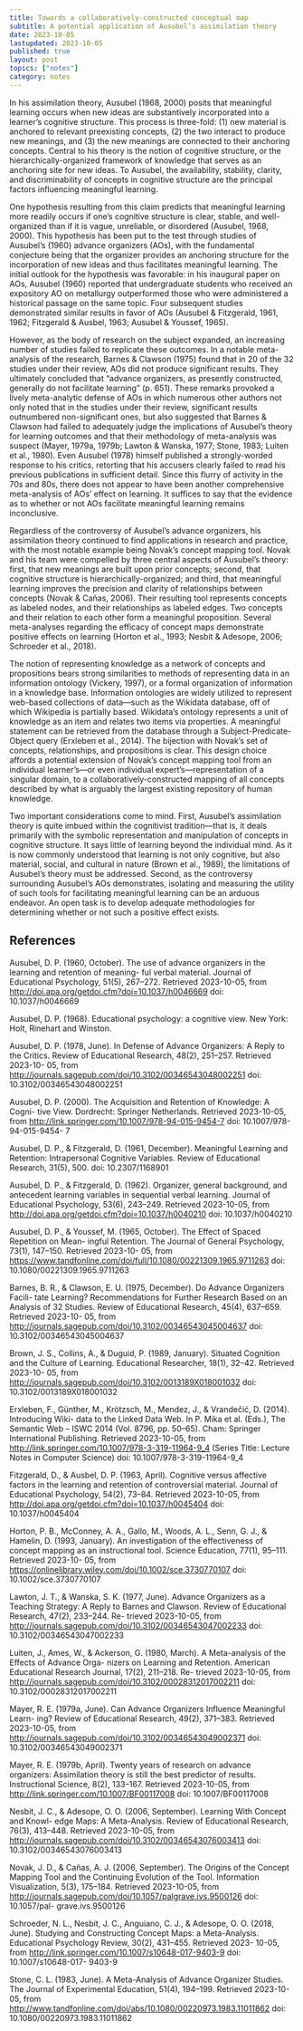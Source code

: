 ```yaml
---
title: Towards a collaboratively-constructed conceptual map
subtitle: A potential application of Ausubel’s assimilation theory
date: 2023-10-05
lastupdated: 2023-10-05
published: true
layout: post
topics: ["notes"]
category: notes
---
```


In his assimilation theory, Ausubel (1968, 2000) posits that meaningful learning occurs when new ideas are
substantively incorporated into a learner’s cognitive structure. This process is three-fold: (1) new material is anchored to
relevant preexisting concepts, (2) the two interact to produce new meanings, and (3) the new meanings are connected
to their anchoring concepts. Central to his theory is the notion of cognitive structure, or the hierarchically-organized
framework of knowledge that serves as an anchoring site for new ideas. To Ausubel, the availability, stability, clarity,
and discriminability of concepts in cognitive structure are the principal factors influencing meaningful learning.

One hypothesis resulting from this claim predicts that meaningful learning more readily occurs if one’s cognitive
structure is clear, stable, and well-organized than if it is vague, unreliable, or disordered (Ausubel, 1968, 2000). This
hypothesis has been put to the test through studies of Ausubel’s (1960) advance organizers (AOs), with the
fundamental conjecture being that the organizer provides an anchoring structure for the incorporation of new ideas and
thus facilitates meaningful learning. The initial outlook for the hypothesis was favorable: in his inaugural paper on
AOs, Ausubel (1960) reported that undergraduate students who received an expository AO on metallurgy
outperformed those who were administered a historical passage on the same topic. Four subsequent studies demonstrated
similar results in favor of AOs (Ausubel & Fitzgerald, 1961, 1962; Fitzgerald & Ausbel, 1963; Ausubel & Youssef, 1965).

However, as the body of research on the subject expanded, an increasing number of studies failed to replicate
these outcomes. In a notable meta-analysis of the research, Barnes & Clawson (1975) found that in 20 of the 32 studies
under their review, AOs did not produce significant results. They ultimately concluded that “advance organizers, as
presently constructed, generally do not facilitate learning” (p. 651). These remarks provoked a lively meta-analytic
defense of AOs in which numerous other authors not only noted that in the studies under their review, significant
results outnumbered non-significant ones, but also suggested that Barnes & Clawson had failed to adequately judge
the implications of Ausubel’s theory for learning outcomes and that their methodology of meta-analysis was
suspect (Mayer, 1979a, 1979b; Lawton & Wanska, 1977; Stone, 1983; Luiten et al., 1980). Even Ausubel (1978) himself
published a strongly-worded response to his critics, retorting that his accusers clearly failed to read his previous
publications in sufficient detail. Since this flurry of activity in the 70s and 80s, there does not appear to have been
another comprehensive meta-analysis of AOs’ effect on learning. It suffices to say that the evidence as to whether
or not AOs facilitate meaningful learning remains inconclusive.

Regardless of the controversy of Ausubel’s advance organizers, his assimilation theory continued to find
applications in research and practice, with the most notable example being Novak’s concept mapping tool. Novak and
his team were compelled by three central aspects of Ausubel’s theory: first, that new meanings are built upon prior
concepts; second, that cognitive structure is hierarchically-organized; and third, that meaningful learning improves
the precision and clarity of relationships between concepts (Novak & Cañas, 2006). Their resulting tool represents
concepts as labeled nodes, and their relationships as labeled edges. Two concepts and their relation to each other
form a meaningful proposition. Several meta-analyses regarding the efficacy of concept maps demonstrate positive
effects on learning (Horton et al., 1993; Nesbit & Adesope, 2006; Schroeder et al., 2018).

The notion of representing knowledge as a network of concepts and propositions bears strong similarities to
methods of representing data in an information ontology (Vickery, 1997), or a formal organization of information in
a knowledge base. Information ontologies are widely utilized to represent web-based collections of data—such as the
Wikidata database, off of which Wikipedia is partially based. Wikidata’s ontology represents a unit of knowledge as
an item and relates two items via properties. A meaningful statement can be retrieved from the database through a
Subject-Predicate-Object query (Erxleben et al., 2014). The bijection with Novak’s set of concepts, relationships,
and propositions is clear. This design choice affords a potential extension of Novak’s concept mapping tool from an
individual learner’s—or even individual expert’s—representation of a singular domain, to a collaboratively-constructed
mapping of all concepts described by what is arguably the largest existing repository of human knowledge.

Two important considerations come to mind. First, Ausubel’s assimilation theory is quite imbued within the
cognitivist tradition—that is, it deals primarily with the symbolic representation and manipulation of concepts in
cognitive structure. It says little of learning beyond the individual mind. As it is now commonly understood that
learning is not only cognitive, but also material, social, and cultural in nature (Brown et al., 1989), the limitations of
Ausubel’s theory must be addressed. Second, as the controversy surrounding Ausubel’s AOs demonstrates, isolating
and measuring the utility of such tools for facilitating meaningful learning can be an arduous endeavor. An open
task is to develop adequate methodologies for determining whether or not such a positive effect exists.

## References

Ausubel, D. P. (1960, October). The use of advance organizers in the learning and retention of meaning-
ful verbal material. Journal of Educational Psychology, 51(5), 267–272. Retrieved 2023-10-05, from
http://doi.apa.org/getdoi.cfm?doi=10.1037/h0046669 doi: 10.1037/h0046669

Ausubel, D. P. (1968). Educational psychology: a cognitive view. New York: Holt, Rinehart and Winston.

Ausubel, D. P. (1978, June). In Defense of Advance Organizers: A Reply to the
Critics. Review of Educational Research, 48(2), 251–257. Retrieved 2023-10-
05, from http://journals.sagepub.com/doi/10.3102/00346543048002251 doi:
10.3102/00346543048002251

Ausubel, D. P. (2000). The Acquisition and Retention of Knowledge: A Cogni-
tive View. Dordrecht: Springer Netherlands. Retrieved 2023-10-05, from
http://link.springer.com/10.1007/978-94-015-9454-7 doi: 10.1007/978-94-015-9454-
7

Ausubel, D. P., & Fitzgerald, D. (1961, December). Meaningful Learning and Retention: Intrapersonal
Cognitive Variables. Review of Educational Research, 31(5), 500. doi: 10.2307/1168901

Ausubel, D. P., & Fitzgerald, D. (1962). Organizer, general background, and antecedent learning variables in
sequential verbal learning. Journal of Educational Psychology, 53(6), 243–249. Retrieved 2023-10-05,
from http://doi.apa.org/getdoi.cfm?doi=10.1037/h0040210 doi: 10.1037/h0040210

Ausubel, D. P., & Youssef, M. (1965, October). The Effect of Spaced Repetition on Mean-
ingful Retention. The Journal of General Psychology, 73(1), 147–150. Retrieved 2023-10-
05, from https://www.tandfonline.com/doi/full/10.1080/00221309.1965.9711263 doi:
10.1080/00221309.1965.9711263

Barnes, B. R., & Clawson, E. U. (1975, December). Do Advance Organizers Facili-
tate Learning? Recommendations for Further Research Based on an Analysis of
32 Studies. Review of Educational Research, 45(4), 637–659. Retrieved 2023-10-
05, from http://journals.sagepub.com/doi/10.3102/00346543045004637 doi:
10.3102/00346543045004637

Brown, J. S., Collins, A., & Duguid, P. (1989, January). Situated Cognition and the
Culture of Learning. Educational Researcher, 18(1), 32–42. Retrieved 2023-10-
05, from http://journals.sagepub.com/doi/10.3102/0013189X018001032 doi:
10.3102/0013189X018001032

Erxleben, F., Günther, M., Krötzsch, M., Mendez, J., & Vrandečić, D. (2014). Introducing Wiki-
data to the Linked Data Web. In P. Mika et al. (Eds.), The Semantic Web – ISWC 2014
(Vol. 8796, pp. 50–65). Cham: Springer International Publishing. Retrieved 2023-10-05, from
http://link.springer.com/10.1007/978-3-319-11964-9_4 (Series Title: Lecture Notes in
Computer Science) doi: 10.1007/978-3-319-11964-9_4

Fitzgerald, D., & Ausbel, D. P. (1963, April). Cognitive versus affective factors in the learning and retention
of controversial material. Journal of Educational Psychology, 54(2), 73–84. Retrieved 2023-10-05, from
http://doi.apa.org/getdoi.cfm?doi=10.1037/h0045404 doi: 10.1037/h0045404

Horton, P. B., McConney, A. A., Gallo, M., Woods, A. L., Senn, G. J., & Hamelin,
D. (1993, January). An investigation of the effectiveness of concept mapping
as an instructional tool. Science Education, 77(1), 95–111. Retrieved 2023-10-
05, from https://onlinelibrary.wiley.com/doi/10.1002/sce.3730770107 doi:
10.1002/sce.3730770107

Lawton, J. T., & Wanska, S. K. (1977, June). Advance Organizers as a Teaching Strategy:
A Reply to Barnes and Clawson. Review of Educational Research, 47(2), 233–244. Re-
trieved 2023-10-05, from http://journals.sagepub.com/doi/10.3102/00346543047002233 doi:
10.3102/00346543047002233

Luiten, J., Ames, W., & Ackerson, G. (1980, March). A Meta-analysis of the Effects of Advance Orga-
nizers on Learning and Retention. American Educational Research Journal, 17(2), 211–218. Re-
trieved 2023-10-05, from http://journals.sagepub.com/doi/10.3102/00028312017002211 doi:
10.3102/00028312017002211

Mayer, R. E. (1979a, June). Can Advance Organizers Influence Meaningful Learn-
ing? Review of Educational Research, 49(2), 371–383. Retrieved 2023-10-05,
from http://journals.sagepub.com/doi/10.3102/00346543049002371 doi:
10.3102/00346543049002371

Mayer, R. E. (1979b, April). Twenty years of research on advance organizers: Assimilation theory is
still the best predictor of results. Instructional Science, 8(2), 133–167. Retrieved 2023-10-05, from
http://link.springer.com/10.1007/BF00117008 doi: 10.1007/BF00117008

Nesbit, J. C., & Adesope, O. O. (2006, September). Learning With Concept and Knowl-
edge Maps: A Meta-Analysis. Review of Educational Research, 76(3), 413–448. Retrieved
2023-10-05, from http://journals.sagepub.com/doi/10.3102/00346543076003413 doi:
10.3102/00346543076003413

Novak, J. D., & Cañas, A. J. (2006, September). The Origins of the Concept Mapping Tool and the
Continuing Evolution of the Tool. Information Visualization, 5(3), 175–184. Retrieved 2023-10-05,
from http://journals.sagepub.com/doi/10.1057/palgrave.ivs.9500126 doi: 10.1057/pal-
grave.ivs.9500126

Schroeder, N. L., Nesbit, J. C., Anguiano, C. J., & Adesope, O. O. (2018, June). Studying and Constructing
Concept Maps: a Meta-Analysis. Educational Psychology Review, 30(2), 431–455. Retrieved 2023-
10-05, from http://link.springer.com/10.1007/s10648-017-9403-9 doi: 10.1007/s10648-017-
9403-9

Stone, C. L. (1983, June). A Meta-Analysis of Advance Organizer Studies. The
Journal of Experimental Education, 51(4), 194–199. Retrieved 2023-10-05, from
http://www.tandfonline.com/doi/abs/10.1080/00220973.1983.11011862 doi:
10.1080/00220973.1983.11011862
